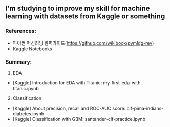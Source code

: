 ## I'm studying to improve my skill for machine learning with datasets from Kaggle or something

### References:
- 파이썬 머신러닝 완벽가이드(https://github.com/wikibook/pymldg-rev)
- Kaggle Notebooks

### Summary:
1. EDA
- [Kaggle] Introduction for EDA with Titanic: my-first-eda-with-titanic.ipynb

2. Classification
- [Kaggle] About precision, recall and ROC-AUC score: clf-pima-indians-diabetes.ipynb
- [Kaggle] Classification with GBM: santander-clf-practice.ipynb
